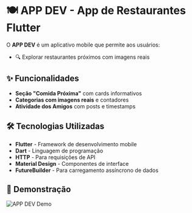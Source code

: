 # 🍽️ APP DEV - App de Restaurantes Flutter

O **APP DEV** é um aplicativo mobile que permite aos usuários:
- 🔍 Explorar restaurantes próximos com imagens reais

## ✨ Funcionalidades
- **Seção "Comida Próxima"** com cards informativos
- **Categorias com imagens reais** e contadores
- **Atividade dos Amigos** com posts e timestamps

## 🛠️ Tecnologias Utilizadas
- **Flutter** - Framework de desenvolvimento mobile
- **Dart** - Linguagem de programação
- **HTTP** - Para requisições de API
- **Material Design** - Componentes de interface
- **FutureBuilder** - Para carregamento assíncrono de dados
## 📱 Demonstração

![APP DEV Demo](app.gif)